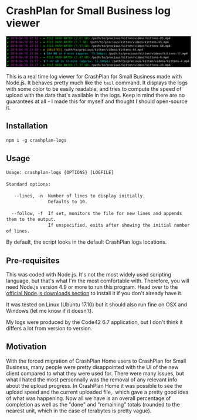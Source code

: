# CrashPlan for Small Business log viewer

![Demo](https://raw.githubusercontent.com/SamuelBolduc/crashplan-logs/master/crashplan-logs-screenshot.png)

This is a real time log viewer for CrashPlan for Small Business made with Node.js. It behaves pretty much like the `tail` command. It displays the logs with some color to be easily readable, and tries to compute the speed of upload with the data that's available in the logs. Keep in mind there are no guarantees at all - I made this for myself and thought I should open-source it.

## Installation

`npm i -g crashplan-logs`

## Usage

```
Usage: crashplan-logs {OPTIONS} [LOGFILE]

Standard options:

   --lines, -n  Number of lines to display initially.
                Defaults to 10.

  --follow, -f  If set, monitors the file for new lines and appends them to the output.
                If unspecified, exits after showing the initial number of lines.

```

By default, the script looks in the default CrashPlan logs locations.

## Pre-requisites
This was coded with Node.js. It's not the most widely used scripting language, but that's what I'm the most comfortable with. Therefore, you will need Node.js version 4.9 or more to run this program. Head over to the [official Node.js downloads section](https://nodejs.org/en/download/) to install it if you don't already have it.

It was tested on Linux (Ubuntu 17.10) but it should also run fine on OSX and Windows (let me know if it doesn't).

My logs were produced by the Code42 6.7 application, but I don't think it differs a lot from version to version.

## Motivation

With the forced migration of CrashPlan Home users to CrashPlan for Small Business, many people were pretty disappointed with the UI of the new client compared to what they were used for. There were many issues, but what I hated the most personnally was the removal of any relevant info about the upload progress. In CrashPlan Home it was possible to see the upload speed and the current uploaded file,. which gave a pretty good idea of what was happening. Now all we have is an overall percentage of completion as well as the "done" and "remaining" totals (rounded to the nearest unit, which in the case of terabytes is pretty vague).
